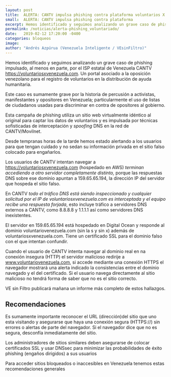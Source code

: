 ```yaml
---
layout: post
title:  ALERTA: CANTV impulsa phishing contra plataforma voluntarios X Venezuela, poniendo en riego a disidentes y opositores.
small:  ALERTA: CANTV impulsa phishing contra plataforma
excerpt: Hemos identificado y seguimos analizando un grave caso de phishing impulsado, al menos en parte, por el ISP estatal de Venezuela CANTV
permalink: /noticias/alerta-phishing_voluntariado/
date:   2019-02-12 17:20:00 -0400
categories: bloqueos
image: 
author: "Andrés Azpúrua (Venezuela Inteligente / VEsinFiltro)"
---
```


Hemos identificado y seguimos analizando un grave caso de phishing impulsado, al menos en parte, por el ISP estatal de Venezuela CANTV https://voluntariosxvenezuela.com. Un portal asociado a la oposición venezolano para el registro de voluntarios en la distribución de ayuda humanitaria.

Este caso es sumamente grave por la historia de percusión a activistas, manifestantes y opositores en Venezuela; particularmente el uso de listas de ciudadanos usadas para discriminar en contra de opositores al gobierno.

Esta campaña de phishing utiliza un sitio web virtualmente idéntico al original para captar los datos de voluntarios y es impulsada por técnicas sofisticadas de interceptación y _spoofing_ DNS en la red de CANTV/Movilnet.

Desde tempranas horas de la tarde hemos estado alertando a los usuarios para que tengan cuidado y no sedan su información privada en el sitio falso colocado para engañarlos.

Los usuarios de CANTV intentan navegar a https://voluntariosxvenezuela.com (hospedado en AWS) *terminan accediendo a otro servidor completamente distinto,* porque las respuestas DNS sobre ese dominio apuntan a 159.65.65.194, la dirección IP del servidor que hospeda el sitio falso.

En CANTV *todo el tráfico DNS está siendo inspeccionado y cualquier solicitud por el IP de voluntariosxvenezuela.com es interceptada y el equipo recibe una respuesta forjada*, esto incluye tráfico a servidores DNS externos a CANTV, como 8.8.8.8 y 1.1.1.1 así como servidores DNS inexistentes.

El servidor en 159.65.65.194 está hospedado en Digital Ocean y responde al dominio voluntariovenezuela.com (sin la s y sin x) además de voluntariosxvenezuela.com. Tiene un certificado SSL para el dominio falso con el que intentan confundir.

Cuando el usuario de CANTV intenta navegar al dominio real en na conexión insegura (HTTP) el servidor malicioso redirije a www.voluntariovenezuela.com, si accede mediante una conexión HTTPS el navegador mostrará una alerta indicado la consistencias entre el dominio navegado y el del certificado. Si el usuario navega directamente al sitio malicioso no tendrá forma de saber que no es el sitio correcto.

VE sin Filtro publicará mañana un informe más completo de estos hallazgos.

## Recomendaciones

Es sumamente importante reconocer el URL (dirección)del sitio que uno esta visitando y asegurarse que haya una conexión segura (HTTPS://) sin errores o alertas de parte del navegador. Si el navegador dice que no es segura, desconfía inmediatamente del sitio.

Los administradores de sitios similares deben asegurarse de colocar certificados SSL y usar DNSsec para minimizar las probabilidades de éxito phishing (engaños dirigidos) a sus usuarios

Para acceder sitios bloqueados o inaccesibles en Venezuela tenemos estas recomendaciones generales
